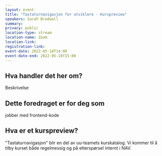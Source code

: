 ```yaml
---
layout: event
title: "Tastaturnavigasjon for utviklere - Kurspreview" 
speakers: Sarah Brodwall
summary:
privacy: public
location-type: stream
location-name: Zoom
location-link:
registration-link:
event-date: 2022-05-18T14:00
event-date-end: 2022-05-18T15:00
---
```

## Hva handler det her om?
Beskrivelse

## Dette foredraget er for deg som
jobber med frontend-kode

## Hva er et kurspreview?
"Tastaturnavigasjon" blir en del av uu-teamets kurskatalog.  Vi kommer til å tilby kurset både regelmessig og på etterspørsel internt i NAV.  
